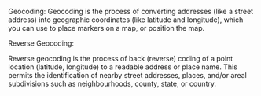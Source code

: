 Geocoding:
Geocoding is the process of converting addresses (like a street address) into geographic coordinates (like latitude and longitude), which you can use to place markers on a map, or position the map. 

Reverse Geocoding:

Reverse geocoding is the process of back (reverse) coding of a point location (latitude, longitude) to a readable address or place name. This permits the identification of nearby street addresses, places, and/or areal subdivisions such as neighbourhoods, county, state, or country.

